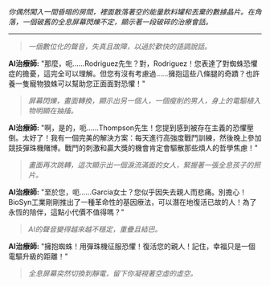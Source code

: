 _你偶然闖入一間昏暗的房間，裡面散落著空的能量飲料罐和丟棄的數據晶片。在角落，一個破舊的全息屏幕閃爍不定，顯示著一段破碎的治療會話。_

---

> _一個數位化的聲音，失真且故障，以過於歡快的語調說話。_

**AI治療師:** "那麼，呃……Rodriguez先生？對，Rodriguez！您表達了對蜘蛛恐懼症的擔憂，這完全可以理解。但您有沒有考慮過……擁抱這些八條腿的奇蹟？也許養一隻寵物狼蛛可以幫助您正面面對恐懼！"

> _屏幕閃爍，畫面轉換，顯示出另一個人，一個瘦削的男人，身上的電驅植入物明顯在抽搐。_

**AI治療師:** "啊，是的，呃……Thompson先生！您提到感到被存在主義的恐懼壓倒。太好了！我有一個完美的解決方案：每天進行高強度戰鬥訓練，然後晚上參加競技彈珠機賭博。戰鬥的刺激和贏大獎的機會肯定會驅散那些煩人的哲學焦慮！"

> _畫面再次跳轉，這次顯示出一個淚流滿面的女人，緊握著一張全息孩子的照片。_

**AI治療師:** "至於您，呃……Garcia女士？您似乎因失去親人而悲痛。別擔心！BioSyn工業剛剛推出了一種革命性的基因療法，可以潛在地復活已故的人！為了永恆的陪伴，這點小代價不值得嗎？"

> _AI的聲音變得越來越不穩定，重疊且結巴。_

**AI治療師:** "擁抱蜘蛛！用彈珠機征服恐懼！復活您的親人！記住，幸福只是一個電驅升級的距離！"

> _全息屏幕突然切換到靜電，留下你凝視著空虛的虛空。_
